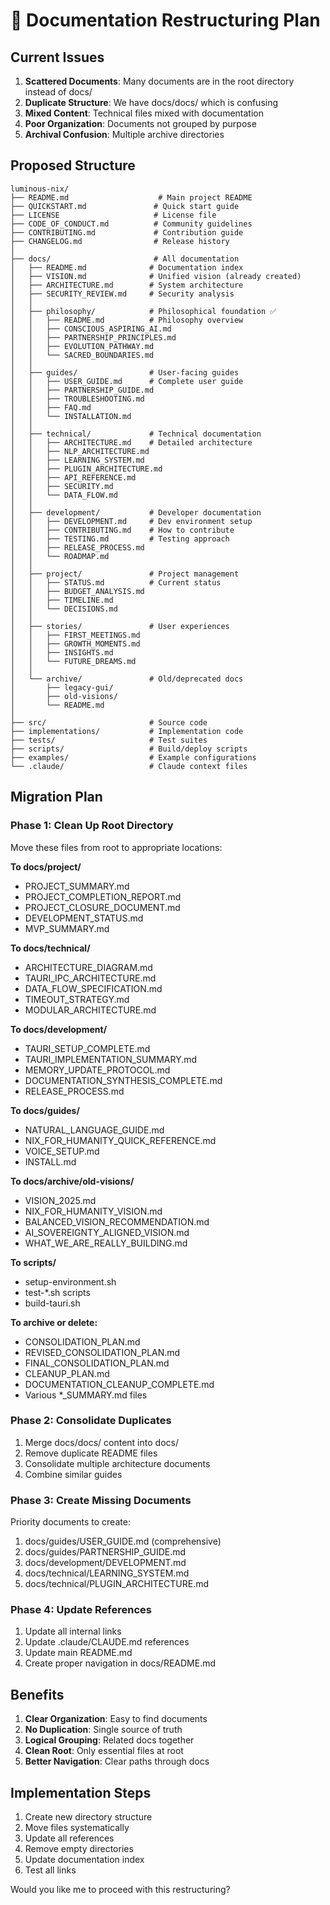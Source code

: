 # 📂 Documentation Restructuring Plan

## Current Issues

1. **Scattered Documents**: Many documents are in the root directory instead of docs/
2. **Duplicate Structure**: We have docs/docs/ which is confusing
3. **Mixed Content**: Technical files mixed with documentation
4. **Poor Organization**: Documents not grouped by purpose
5. **Archival Confusion**: Multiple archive directories

## Proposed Structure

```
luminous-nix/
├── README.md                    # Main project README
├── QUICKSTART.md               # Quick start guide
├── LICENSE                     # License file
├── CODE_OF_CONDUCT.md          # Community guidelines
├── CONTRIBUTING.md             # Contribution guide
├── CHANGELOG.md                # Release history
│
├── docs/                       # All documentation
│   ├── README.md              # Documentation index
│   ├── VISION.md              # Unified vision (already created)
│   ├── ARCHITECTURE.md        # System architecture
│   ├── SECURITY_REVIEW.md     # Security analysis
│   │
│   ├── philosophy/            # Philosophical foundation ✅
│   │   ├── README.md          # Philosophy overview
│   │   ├── CONSCIOUS_ASPIRING_AI.md
│   │   ├── PARTNERSHIP_PRINCIPLES.md
│   │   ├── EVOLUTION_PATHWAY.md
│   │   └── SACRED_BOUNDARIES.md
│   │
│   ├── guides/                # User-facing guides
│   │   ├── USER_GUIDE.md      # Complete user guide
│   │   ├── PARTNERSHIP_GUIDE.md
│   │   ├── TROUBLESHOOTING.md
│   │   ├── FAQ.md
│   │   └── INSTALLATION.md
│   │
│   ├── technical/             # Technical documentation
│   │   ├── ARCHITECTURE.md    # Detailed architecture
│   │   ├── NLP_ARCHITECTURE.md
│   │   ├── LEARNING_SYSTEM.md
│   │   ├── PLUGIN_ARCHITECTURE.md
│   │   ├── API_REFERENCE.md
│   │   ├── SECURITY.md
│   │   └── DATA_FLOW.md
│   │
│   ├── development/           # Developer documentation
│   │   ├── DEVELOPMENT.md     # Dev environment setup
│   │   ├── CONTRIBUTING.md    # How to contribute
│   │   ├── TESTING.md         # Testing approach
│   │   ├── RELEASE_PROCESS.md
│   │   └── ROADMAP.md
│   │
│   ├── project/               # Project management
│   │   ├── STATUS.md          # Current status
│   │   ├── BUDGET_ANALYSIS.md
│   │   ├── TIMELINE.md
│   │   └── DECISIONS.md
│   │
│   ├── stories/               # User experiences
│   │   ├── FIRST_MEETINGS.md
│   │   ├── GROWTH_MOMENTS.md
│   │   ├── INSIGHTS.md
│   │   └── FUTURE_DREAMS.md
│   │
│   └── archive/               # Old/deprecated docs
│       ├── legacy-gui/
│       ├── old-visions/
│       └── README.md
│
├── src/                       # Source code
├── implementations/           # Implementation code
├── tests/                     # Test suites
├── scripts/                   # Build/deploy scripts
├── examples/                  # Example configurations
└── .claude/                   # Claude context files
```

## Migration Plan

### Phase 1: Clean Up Root Directory

Move these files from root to appropriate locations:

**To docs/project/**
- PROJECT_SUMMARY.md
- PROJECT_COMPLETION_REPORT.md
- PROJECT_CLOSURE_DOCUMENT.md
- DEVELOPMENT_STATUS.md
- MVP_SUMMARY.md

**To docs/technical/**
- ARCHITECTURE_DIAGRAM.md
- TAURI_IPC_ARCHITECTURE.md
- DATA_FLOW_SPECIFICATION.md
- TIMEOUT_STRATEGY.md
- MODULAR_ARCHITECTURE.md

**To docs/development/**
- TAURI_SETUP_COMPLETE.md
- TAURI_IMPLEMENTATION_SUMMARY.md
- MEMORY_UPDATE_PROTOCOL.md
- DOCUMENTATION_SYNTHESIS_COMPLETE.md
- RELEASE_PROCESS.md

**To docs/guides/**
- NATURAL_LANGUAGE_GUIDE.md
- NIX_FOR_HUMANITY_QUICK_REFERENCE.md
- VOICE_SETUP.md
- INSTALL.md

**To docs/archive/old-visions/**
- VISION_2025.md
- NIX_FOR_HUMANITY_VISION.md
- BALANCED_VISION_RECOMMENDATION.md
- AI_SOVEREIGNTY_ALIGNED_VISION.md
- WHAT_WE_ARE_REALLY_BUILDING.md

**To scripts/**
- setup-environment.sh
- test-*.sh scripts
- build-tauri.sh

**To archive or delete:**
- CONSOLIDATION_PLAN.md
- REVISED_CONSOLIDATION_PLAN.md
- FINAL_CONSOLIDATION_PLAN.md
- CLEANUP_PLAN.md
- DOCUMENTATION_CLEANUP_COMPLETE.md
- Various *_SUMMARY.md files

### Phase 2: Consolidate Duplicates

1. Merge docs/docs/ content into docs/
2. Remove duplicate README files
3. Consolidate multiple architecture documents
4. Combine similar guides

### Phase 3: Create Missing Documents

Priority documents to create:
1. docs/guides/USER_GUIDE.md (comprehensive)
2. docs/guides/PARTNERSHIP_GUIDE.md
3. docs/development/DEVELOPMENT.md
4. docs/technical/LEARNING_SYSTEM.md
5. docs/technical/PLUGIN_ARCHITECTURE.md

### Phase 4: Update References

1. Update all internal links
2. Update .claude/CLAUDE.md references
3. Update main README.md
4. Create proper navigation in docs/README.md

## Benefits

1. **Clear Organization**: Easy to find documents
2. **No Duplication**: Single source of truth
3. **Logical Grouping**: Related docs together
4. **Clean Root**: Only essential files at root
5. **Better Navigation**: Clear paths through docs

## Implementation Steps

1. Create new directory structure
2. Move files systematically
3. Update all references
4. Remove empty directories
5. Update documentation index
6. Test all links

Would you like me to proceed with this restructuring?